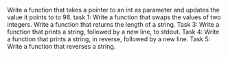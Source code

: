 Write a function that takes a pointer to an int as parameter and updates the value it points to to 98.
task 1: Write a function that swaps the values of two integers.
Write a function that returns the length of a string.
Task 3: Write a function that prints a string, followed by a new line, to stdout.
Task 4: Write a function that prints a string, in reverse, followed by a new line.
 Task 5: Write a function that reverses a string.
